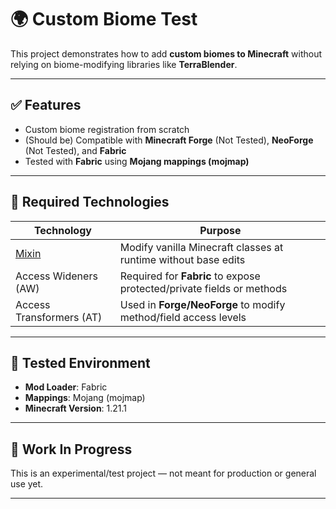 # 🌍 Custom Biome Test

This project demonstrates how to add **custom biomes to Minecraft** without relying on biome-modifying libraries like **TerraBlender**.

---

## ✅ Features

- Custom biome registration from scratch
- (Should be) Compatible with **Minecraft Forge** (Not Tested), **NeoForge** (Not Tested), and **Fabric**
- Tested with **Fabric** using **Mojang mappings (mojmap)**

---

## 🔧 Required Technologies

| Technology           | Purpose                                                                 |
|----------------------|-------------------------------------------------------------------------|
| [Mixin](https://github.com/SpongePowered/Mixin)             | Modify vanilla Minecraft classes at runtime without base edits |
| Access Wideners (AW) | Required for **Fabric** to expose protected/private fields or methods   |
| Access Transformers (AT) | Used in **Forge/NeoForge** to modify method/field access levels         |

---

## 🧪 Tested Environment

- **Mod Loader**: Fabric
- **Mappings**: Mojang (mojmap)
- **Minecraft Version**: 1.21.1

---

## 🚧 Work In Progress

This is an experimental/test project — not meant for production or general use yet.

---

